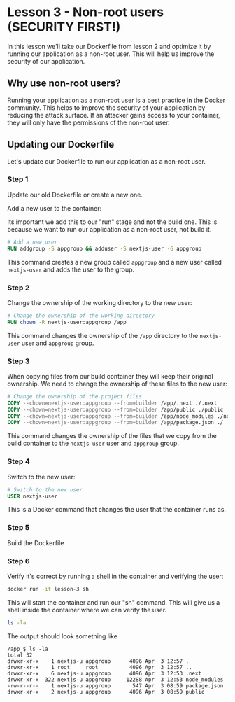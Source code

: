 
# Lesson 3 - Non-root users (SECURITY FIRST!)

In this lesson we'll take our Dockerfile from lesson 2 and optimize it by running our application as a non-root user. This will help us improve the security of our application.

## Why use non-root users?

Running your application as a non-root user is a best practice in the Docker community. This helps to improve the security of your application by reducing the attack surface. If an attacker gains access to your container, they will only have the permissions of the non-root user.

## Updating our Dockerfile

Let's update our Dockerfile to run our application as a non-root user.

### Step 1

Update our old Dockerfile or create a new one.

Add a new user to the container:

Its important we add this to our "run" stage and not the build one. This is because we want to run our application as a non-root user, not build it.

```Dockerfile
# Add a new user
RUN addgroup -S appgroup && adduser -S nextjs-user -G appgroup
```

This command creates a new group called `appgroup` and a new user called `nextjs-user` and adds the user to the group.

### Step 2

Change the ownership of the working directory to the new user:

```Dockerfile
# Change the ownership of the working directory
RUN chown -R nextjs-user:appgroup /app
```

This command changes the ownership of the `/app` directory to the `nextjs-user` user and `appgroup` group.

### Step 3

When copying files from our build container they will keep their original ownership. We need to change the ownership of these files to the new user:

```Dockerfile
# Change the ownership of the project files
COPY --chown=nextjs-user:appgroup --from=builder /app/.next ./.next
COPY --chown=nextjs-user:appgroup --from=builder /app/public ./public
COPY --chown=nextjs-user:appgroup --from=builder /app/node_modules ./node_modules
COPY --chown=nextjs-user:appgroup --from=builder /app/package.json ./
```

This command changes the ownership of the files that we copy from the build container to the `nextjs-user` user and `appgroup` group.

### Step 4

Switch to the new user:

```Dockerfile
# Switch to the new user
USER nextjs-user
```

This is a Docker command that changes the user that the container runs as.

### Step 5

Build the Dockerfile


### Step 6

Verify it's correct by running a shell in the container and verifying the user:

```bash
docker run -it lesson-3 sh
```

This will start the container and run our "sh" command. This will give us a shell inside the container where we can verify the user.

```bash
ls -la
```

The output should look something like 

```
/app $ ls -la
total 32
drwxr-xr-x    1 nextjs-u appgroup      4096 Apr  3 12:57 .
drwxr-xr-x    1 root     root          4096 Apr  3 12:57 ..
drwxr-xr-x    6 nextjs-u appgroup      4096 Apr  3 12:53 .next
drwxr-xr-x  322 nextjs-u appgroup     12288 Apr  3 12:53 node_modules
-rw-r--r--    1 nextjs-u appgroup       547 Apr  3 08:59 package.json
drwxr-xr-x    2 nextjs-u appgroup      4096 Apr  3 08:59 public
```